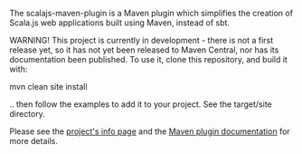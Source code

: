 The scalajs-maven-plugin is a Maven plugin which simplifies the creation of
Scala.js web applications built using Maven, instead of sbt.

 
WARNING!
This project is currently in development - there is not a first release yet, so
it has not yet been released to Maven Central, nor has its documentation been
published. To use it, clone this repository, and build it with:

  mvn clean site install
  
.. then follow the examples to add it to your project. See the target/site
directory.





Please see the 
[project's info page](https://devzendo.github.io/dev/scalajs-maven-plugin/) and the 
[Maven plugin documentation](http://devzendo.org/sites/default/files/scalajs-maven-plugin-site/index.html) for more details.
